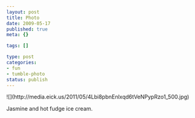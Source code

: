 ```yaml
--- 
layout: post
title: Photo
date: 2009-05-17
published: true
meta: {}

tags: []

type: post
categories: 
- fun
- tumble-photo
status: publish
---
```

<div class="figure">            ![](http://media.eick.us/2011/05/4Lbi8pbnEnlxqd6tVeNPypRzo1_500.jpg)        </div>

Jasmine and hot fudge ice cream.

